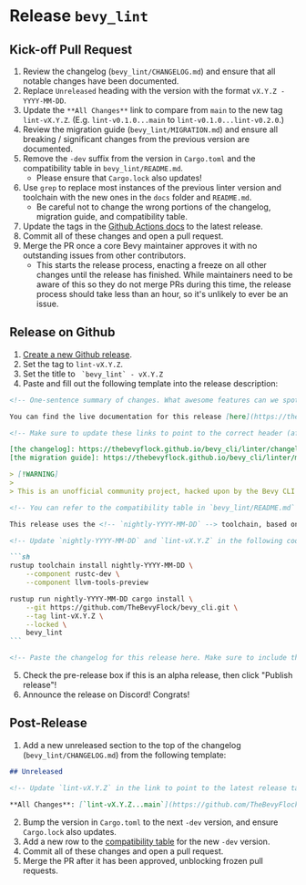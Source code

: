 # Release `bevy_lint`

## Kick-off Pull Request

1. Review the changelog (`bevy_lint/CHANGELOG.md`) and ensure that all notable changes have been documented.
2. Replace `Unreleased` heading with the version with the format `vX.Y.Z - YYYY-MM-DD`.
3. Update the `**All Changes**` link to compare from `main` to the new tag `lint-vX.Y.Z`. (E.g. `lint-v0.1.0...main` to `lint-v0.1.0...lint-v0.2.0`.)
4. Review the migration guide (`bevy_lint/MIGRATION.md`) and ensure all breaking / significant changes from the previous version are documented.
5. Remove the `-dev` suffix from the version in `Cargo.toml` and the compatibility table in `bevy_lint/README.md`.
    - Please ensure that `Cargo.lock` also updates!
6. Use `grep` to replace most instances of the previous linter version and toolchain with the new ones in the `docs` folder and `README.md`.
    - Be careful not to change the wrong portions of the changelog, migration guide, and compatibility table.
7. Update the tags in the [Github Actions docs](../../../linter/github-actions.md#latest-release) to the latest release.
8. Commit all of these changes and open a pull request.
9. Merge the PR once a core Bevy maintainer approves it with no outstanding issues from other contributors.
    - This starts the release process, enacting a freeze on all other changes until the release has finished. While maintainers need to be aware of this so they do not merge PRs during this time, the release process should take less than an hour, so it's unlikely to ever be an issue.

## Release on Github

1. [Create a new Github release](https://github.com/TheBevyFlock/bevy_cli/releases/new).
2. Set the tag to `lint-vX.Y.Z`.
3. Set the title to `` `bevy_lint` - vX.Y.Z``
4. Paste and fill out the following template into the release description:

````markdown
<!-- One-sentence summary of changes. What awesome features can we spotlight? What critical bugs were fixed? -->

You can find the live documentation for this release [here](https://thebevyflock.github.io/bevy_cli/linter/index.html). You may also be interested in [the changelog] and [the migration guide].

<!-- Make sure to update these links to point to the correct header (after the `#`). -->

[the changelog]: https://thebevyflock.github.io/bevy_cli/linter/changelog.html#vXYZ---YYYY-MM-DD
[the migration guide]: https://thebevyflock.github.io/bevy_cli/linter/migration.html#vXYZ-to-vXYZ

> [!WARNING]
>
> This is an unofficial community project, hacked upon by the Bevy CLI working group until it is eventually upstreamed into the main [Bevy Engine organization](https://github.com/bevyengine). Pardon our rough edges, and please consider [submitting an issue](https://github.com/TheBevyFlock/bevy_cli/issues) if you run into trouble!

<!-- You can refer to the compatibility table in `bevy_lint/README.md` for the following two values. -->

This release uses the <!-- `nightly-YYYY-MM-DD` --> toolchain, based on Rust <!-- 1.XX.Y -->, and supports Bevy <!-- X.Y.Z -->. You can install it from Git with the following commands:

<!-- Update `nightly-YYYY-MM-DD` and `lint-vX.Y.Z` in the following code block. -->

```sh
rustup toolchain install nightly-YYYY-MM-DD \
    --component rustc-dev \
    --component llvm-tools-preview

rustup run nightly-YYYY-MM-DD cargo install \
    --git https://github.com/TheBevyFlock/bevy_cli.git \
    --tag lint-vX.Y.Z \
    --locked \
    bevy_lint
```

<!-- Paste the changelog for this release here. Make sure to include the "All Changes" link. :) -->
````

5. Check the pre-release box if this is an alpha release, then click "Publish release"!
6. Announce the release on Discord! Congrats!

## Post-Release

1. Add a new unreleased section to the top of the changelog (`bevy_lint/CHANGELOG.md`) from the following template:

```markdown
## Unreleased

<!-- Update `lint-vX.Y.Z` in the link to point to the latest release tag. -->

**All Changes**: [`lint-vX.Y.Z...main`](https://github.com/TheBevyFlock/bevy_cli/compare/lint-vX.Y.Z...main)
```

2. Bump the version in `Cargo.toml` to the next `-dev` version, and ensure `Cargo.lock` also updates.
3. Add a new row to the [compatibility table](../../../linter/compatibility.md) for the new `-dev` version.
4. Commit all of these changes and open a pull request.
5. Merge the PR after it has been approved, unblocking frozen pull requests.
